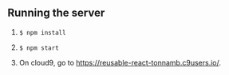 ## Running the server

1) `$ npm install`

2) `$ npm start`

3) On cloud9, go to https://reusable-react-tonnamb.c9users.io/.
